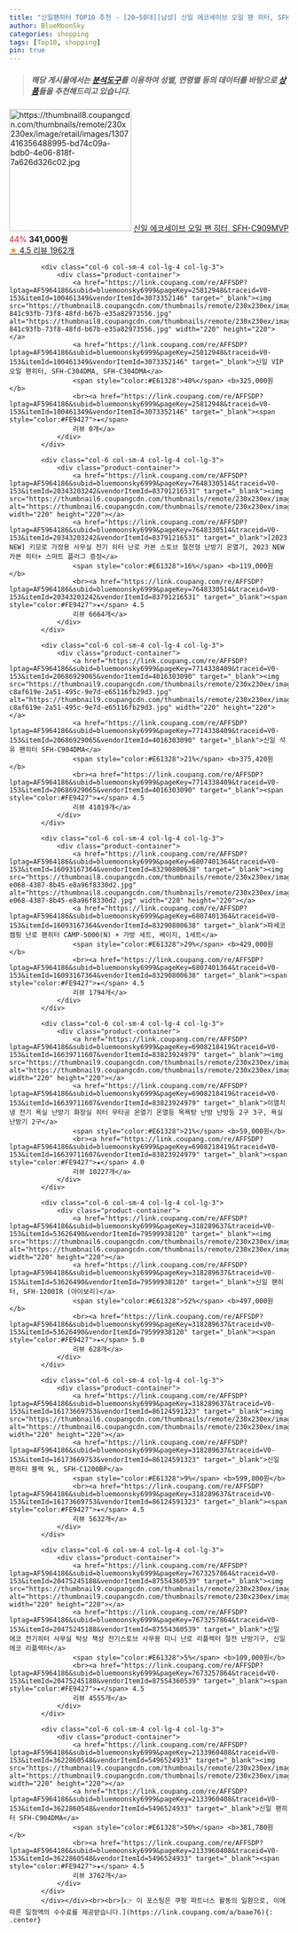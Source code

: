 ```yaml
---
title: "신일팬히터 TOP10 추천 - [20~50대][남성] 신일 에코세이브 오일 팬 히터, SFH-C909MVP"
author: BlueMoonSky
categories: shopping
tags: [Top10, shopping]
pin: true
---
```


> ##### 해당 게시물에서는 [**분석도구**](https://itemscout.io/)를 이용하여 **성별**, **연령별** 등의 데이터를 바탕으로 [**상품**](https://link.coupang.com/a/baae76)들을 추천해드리고 있습니다.
<div class="container"><div class="row">
            <div class="col-6 col-sm-4 col-lg-4 col-lg-3">
                <div class="product-container">
                    <a href="https://link.coupang.com/re/AFFSDP?lptag=AF5964186&subid=bluemoonsky6999&pageKey=7714334424&traceid=V0-153&itemId=20686909323&vendorItemId=3057814807" target="_blank"><img src="https://thumbnail8.coupangcdn.com/thumbnails/remote/230x230ex/image/retail/images/1307416356488995-bd74c09a-bdb0-4e06-818f-7a626d326c02.jpg" alt="https://thumbnail8.coupangcdn.com/thumbnails/remote/230x230ex/image/retail/images/1307416356488995-bd74c09a-bdb0-4e06-818f-7a626d326c02.jpg" width="220" height="220"></a>
                    <a href="https://link.coupang.com/re/AFFSDP?lptag=AF5964186&subid=bluemoonsky6999&pageKey=7714334424&traceid=V0-153&itemId=20686909323&vendorItemId=3057814807" target="_blank">신일 에코세이브 오일 팬 히터, SFH-C909MVP</a>
                    <span style="color:#E61328">44%</span> <b>341,000원</b>
                    <br><a href="https://link.coupang.com/re/AFFSDP?lptag=AF5964186&subid=bluemoonsky6999&pageKey=7714334424&traceid=V0-153&itemId=20686909323&vendorItemId=3057814807" target="_blank"><span style="color:#FE9427">★</span> 4.5
                    리뷰 1962개</a>
                </div>
            </div>
            
            <div class="col-6 col-sm-4 col-lg-4 col-lg-3">
                <div class="product-container">
                    <a href="https://link.coupang.com/re/AFFSDP?lptag=AF5964186&subid=bluemoonsky6999&pageKey=25812948&traceid=V0-153&itemId=100461349&vendorItemId=3073352146" target="_blank"><img src="https://thumbnail8.coupangcdn.com/thumbnails/remote/230x230ex/image/retail/images/1840296858636212-841c93fb-73f8-48fd-b67b-e35a82973556.jpg" alt="https://thumbnail8.coupangcdn.com/thumbnails/remote/230x230ex/image/retail/images/1840296858636212-841c93fb-73f8-48fd-b67b-e35a82973556.jpg" width="220" height="220"></a>
                    <a href="https://link.coupang.com/re/AFFSDP?lptag=AF5964186&subid=bluemoonsky6999&pageKey=25812948&traceid=V0-153&itemId=100461349&vendorItemId=3073352146" target="_blank">신일 VIP 오일 팬히터, SFH-C304DMA, SFH-C304DMA</a>
                    <span style="color:#E61328">40%</span> <b>325,000원</b>
                    <br><a href="https://link.coupang.com/re/AFFSDP?lptag=AF5964186&subid=bluemoonsky6999&pageKey=25812948&traceid=V0-153&itemId=100461349&vendorItemId=3073352146" target="_blank"><span style="color:#FE9427">★</span> 
                    리뷰 0개</a>
                </div>
            </div>
            
            <div class="col-6 col-sm-4 col-lg-4 col-lg-3">
                <div class="product-container">
                    <a href="https://link.coupang.com/re/AFFSDP?lptag=AF5964186&subid=bluemoonsky6999&pageKey=7648330514&traceid=V0-153&itemId=20343203242&vendorItemId=83791216531" target="_blank"><img src="https://thumbnail6.coupangcdn.com/thumbnails/remote/230x230ex/image/vendor_inventory/f2a5/1458b568764413fcb16c0370b3d566a833b4c3308ce0aa3c31f6da7c9196.jpg" alt="https://thumbnail6.coupangcdn.com/thumbnails/remote/230x230ex/image/vendor_inventory/f2a5/1458b568764413fcb16c0370b3d566a833b4c3308ce0aa3c31f6da7c9196.jpg" width="220" height="220"></a>
                    <a href="https://link.coupang.com/re/AFFSDP?lptag=AF5964186&subid=bluemoonsky6999&pageKey=7648330514&traceid=V0-153&itemId=20343203242&vendorItemId=83791216531" target="_blank">[2023 NEW] 키모로 가정용 사무실 전기 히터 난로 카본 스토브 절전형 난방기 온열기, 2023 NEW 카본 히터+ 스마트 플러그 증정</a>
                    <span style="color:#E61328">16%</span> <b>119,000원</b>
                    <br><a href="https://link.coupang.com/re/AFFSDP?lptag=AF5964186&subid=bluemoonsky6999&pageKey=7648330514&traceid=V0-153&itemId=20343203242&vendorItemId=83791216531" target="_blank"><span style="color:#FE9427">★</span> 4.5
                    리뷰 6664개</a>
                </div>
            </div>
            
            <div class="col-6 col-sm-4 col-lg-4 col-lg-3">
                <div class="product-container">
                    <a href="https://link.coupang.com/re/AFFSDP?lptag=AF5964186&subid=bluemoonsky6999&pageKey=7714338409&traceid=V0-153&itemId=20686929065&vendorItemId=4016303090" target="_blank"><img src="https://thumbnail9.coupangcdn.com/thumbnails/remote/230x230ex/image/retail/images/1308525803480091-c8af619e-2a51-495c-9e7d-e65116fb29d3.jpg" alt="https://thumbnail9.coupangcdn.com/thumbnails/remote/230x230ex/image/retail/images/1308525803480091-c8af619e-2a51-495c-9e7d-e65116fb29d3.jpg" width="220" height="220"></a>
                    <a href="https://link.coupang.com/re/AFFSDP?lptag=AF5964186&subid=bluemoonsky6999&pageKey=7714338409&traceid=V0-153&itemId=20686929065&vendorItemId=4016303090" target="_blank">신일 석유 팬히터 SFH-C904DMA</a>
                    <span style="color:#E61328">21%</span> <b>375,420원</b>
                    <br><a href="https://link.coupang.com/re/AFFSDP?lptag=AF5964186&subid=bluemoonsky6999&pageKey=7714338409&traceid=V0-153&itemId=20686929065&vendorItemId=4016303090" target="_blank"><span style="color:#FE9427">★</span> 4.5
                    리뷰 41019개</a>
                </div>
            </div>
            
            <div class="col-6 col-sm-4 col-lg-4 col-lg-3">
                <div class="product-container">
                    <a href="https://link.coupang.com/re/AFFSDP?lptag=AF5964186&subid=bluemoonsky6999&pageKey=6807401364&traceid=V0-153&itemId=16093167364&vendorItemId=83290800638" target="_blank"><img src="https://thumbnail8.coupangcdn.com/thumbnails/remote/230x230ex/image/retail/images/2022/09/28/15/5/c455a031-e068-4387-8b45-e8a96f8330d2.jpg" alt="https://thumbnail8.coupangcdn.com/thumbnails/remote/230x230ex/image/retail/images/2022/09/28/15/5/c455a031-e068-4387-8b45-e8a96f8330d2.jpg" width="220" height="220"></a>
                    <a href="https://link.coupang.com/re/AFFSDP?lptag=AF5964186&subid=bluemoonsky6999&pageKey=6807401364&traceid=V0-153&itemId=16093167364&vendorItemId=83290800638" target="_blank">파세코 캠핑 난로 팬히터 CAMP-5000(N) + 가방 세트, 베이지, 1세트</a>
                    <span style="color:#E61328">29%</span> <b>429,000원</b>
                    <br><a href="https://link.coupang.com/re/AFFSDP?lptag=AF5964186&subid=bluemoonsky6999&pageKey=6807401364&traceid=V0-153&itemId=16093167364&vendorItemId=83290800638" target="_blank"><span style="color:#FE9427">★</span> 4.5
                    리뷰 1794개</a>
                </div>
            </div>
            
            <div class="col-6 col-sm-4 col-lg-4 col-lg-3">
                <div class="product-container">
                    <a href="https://link.coupang.com/re/AFFSDP?lptag=AF5964186&subid=bluemoonsky6999&pageKey=6908218419&traceid=V0-153&itemId=16639711607&vendorItemId=83823924979" target="_blank"><img src="https://thumbnail9.coupangcdn.com/thumbnails/remote/230x230ex/image/vendor_inventory/880f/53bc87faf7507e223c28f53370324d75f004f2a625fccdff2046a28d8afa.jpg" alt="https://thumbnail9.coupangcdn.com/thumbnails/remote/230x230ex/image/vendor_inventory/880f/53bc87faf7507e223c28f53370324d75f004f2a625fccdff2046a28d8afa.jpg" width="220" height="220"></a>
                    <a href="https://link.coupang.com/re/AFFSDP?lptag=AF5964186&subid=bluemoonsky6999&pageKey=6908218419&traceid=V0-153&itemId=16639711607&vendorItemId=83823924979" target="_blank">이열치냉 전기 욕실 난방기 화장실 히터 무타공 온열기 온열등 목욕탕 난방 난방등 2구 3구, 욕실 난방기 2구</a>
                    <span style="color:#E61328">21%</span> <b>59,000원</b>
                    <br><a href="https://link.coupang.com/re/AFFSDP?lptag=AF5964186&subid=bluemoonsky6999&pageKey=6908218419&traceid=V0-153&itemId=16639711607&vendorItemId=83823924979" target="_blank"><span style="color:#FE9427">★</span> 4.0
                    리뷰 10227개</a>
                </div>
            </div>
            
            <div class="col-6 col-sm-4 col-lg-4 col-lg-3">
                <div class="product-container">
                    <a href="https://link.coupang.com/re/AFFSDP?lptag=AF5964186&subid=bluemoonsky6999&pageKey=318289637&traceid=V0-153&itemId=53626490&vendorItemId=79599938120" target="_blank"><img src="https://thumbnail6.coupangcdn.com/thumbnails/remote/230x230ex/image/vendor_inventory/a91e/4e51f4496051e15c0b97e3f415e95e46a3a4e54f5b0578c0f02544b220c0.jpg" alt="https://thumbnail6.coupangcdn.com/thumbnails/remote/230x230ex/image/vendor_inventory/a91e/4e51f4496051e15c0b97e3f415e95e46a3a4e54f5b0578c0f02544b220c0.jpg" width="220" height="220"></a>
                    <a href="https://link.coupang.com/re/AFFSDP?lptag=AF5964186&subid=bluemoonsky6999&pageKey=318289637&traceid=V0-153&itemId=53626490&vendorItemId=79599938120" target="_blank">신일 팬히터, SFH-1200IR (아이보리)</a>
                    <span style="color:#E61328">52%</span> <b>497,000원</b>
                    <br><a href="https://link.coupang.com/re/AFFSDP?lptag=AF5964186&subid=bluemoonsky6999&pageKey=318289637&traceid=V0-153&itemId=53626490&vendorItemId=79599938120" target="_blank"><span style="color:#FE9427">★</span> 5.0
                    리뷰 628개</a>
                </div>
            </div>
            
            <div class="col-6 col-sm-4 col-lg-4 col-lg-3">
                <div class="product-container">
                    <a href="https://link.coupang.com/re/AFFSDP?lptag=AF5964186&subid=bluemoonsky6999&pageKey=318289637&traceid=V0-153&itemId=16173669753&vendorItemId=86124591323" target="_blank"><img src="https://thumbnail6.coupangcdn.com/thumbnails/remote/230x230ex/image/vendor_inventory/8611/0a4e090919cc4dd442709fdde7499fc3e05768bf46c516eb433fcf648446.jpg" alt="https://thumbnail6.coupangcdn.com/thumbnails/remote/230x230ex/image/vendor_inventory/8611/0a4e090919cc4dd442709fdde7499fc3e05768bf46c516eb433fcf648446.jpg" width="220" height="220"></a>
                    <a href="https://link.coupang.com/re/AFFSDP?lptag=AF5964186&subid=bluemoonsky6999&pageKey=318289637&traceid=V0-153&itemId=16173669753&vendorItemId=86124591323" target="_blank">신일 팬히터 블랙 9L, SFH-C1200BP</a>
                    <span style="color:#E61328">9%</span> <b>599,800원</b>
                    <br><a href="https://link.coupang.com/re/AFFSDP?lptag=AF5964186&subid=bluemoonsky6999&pageKey=318289637&traceid=V0-153&itemId=16173669753&vendorItemId=86124591323" target="_blank"><span style="color:#FE9427">★</span> 4.5
                    리뷰 5632개</a>
                </div>
            </div>
            
            <div class="col-6 col-sm-4 col-lg-4 col-lg-3">
                <div class="product-container">
                    <a href="https://link.coupang.com/re/AFFSDP?lptag=AF5964186&subid=bluemoonsky6999&pageKey=7673257864&traceid=V0-153&itemId=20475245188&vendorItemId=87554360539" target="_blank"><img src="https://thumbnail9.coupangcdn.com/thumbnails/remote/230x230ex/image/vendor_inventory/194b/8737ead87f0bb278659edff5a684aff5b0c7177b50e28b1c3ea95658a1b4.jpg" alt="https://thumbnail9.coupangcdn.com/thumbnails/remote/230x230ex/image/vendor_inventory/194b/8737ead87f0bb278659edff5a684aff5b0c7177b50e28b1c3ea95658a1b4.jpg" width="220" height="220"></a>
                    <a href="https://link.coupang.com/re/AFFSDP?lptag=AF5964186&subid=bluemoonsky6999&pageKey=7673257864&traceid=V0-153&itemId=20475245188&vendorItemId=87554360539" target="_blank">신일 에코 전기히터 사무실 탁상 책상 전기스토브 사무용 미니 난로 리플렉터 절전 난방기구, 신일 에코 리플렉터</a>
                    <span style="color:#E61328">5%</span> <b>109,000원</b>
                    <br><a href="https://link.coupang.com/re/AFFSDP?lptag=AF5964186&subid=bluemoonsky6999&pageKey=7673257864&traceid=V0-153&itemId=20475245188&vendorItemId=87554360539" target="_blank"><span style="color:#FE9427">★</span> 4.5
                    리뷰 4555개</a>
                </div>
            </div>
            
            <div class="col-6 col-sm-4 col-lg-4 col-lg-3">
                <div class="product-container">
                    <a href="https://link.coupang.com/re/AFFSDP?lptag=AF5964186&subid=bluemoonsky6999&pageKey=2133960408&traceid=V0-153&itemId=3622860548&vendorItemId=5496524933" target="_blank"><img src="https://thumbnail9.coupangcdn.com/thumbnails/remote/230x230ex/image/vendor_inventory/df35/65c81dc0b8d951357ddd2ab607fd95194e9fa0211aec46ab4840c6e1d1e8.jpg" alt="https://thumbnail9.coupangcdn.com/thumbnails/remote/230x230ex/image/vendor_inventory/df35/65c81dc0b8d951357ddd2ab607fd95194e9fa0211aec46ab4840c6e1d1e8.jpg" width="220" height="220"></a>
                    <a href="https://link.coupang.com/re/AFFSDP?lptag=AF5964186&subid=bluemoonsky6999&pageKey=2133960408&traceid=V0-153&itemId=3622860548&vendorItemId=5496524933" target="_blank">신일 팬히터 SFH-C904DMA</a>
                    <span style="color:#E61328">50%</span> <b>381,780원</b>
                    <br><a href="https://link.coupang.com/re/AFFSDP?lptag=AF5964186&subid=bluemoonsky6999&pageKey=2133960408&traceid=V0-153&itemId=3622860548&vendorItemId=5496524933" target="_blank"><span style="color:#FE9427">★</span> 4.5
                    리뷰 3762개</a>
                </div>
            </div>
            </div></div><br><br>[👉 이 포스팅은 쿠팡 파트너스 활동의 일환으로, 이에 따른 일정액의 수수료를 제공받습니다.](https://link.coupang.com/a/baae76){: .center}